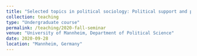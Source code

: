 ```yaml
---
title: "Selected topics in political sociology: Political support and political participation in Europe (Seminar, taught in German, Fall 2020)"
collection: teaching
type: "Undergraduate course"
permalink: /teaching/2020-fall-seminar
venue: "University of Mannheim, Department of Political Science"
date: 2020-09-28
location: "Mannheim, Germany"
---
```

